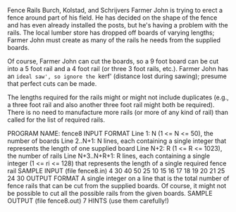 Fence Rails
Burch, Kolstad, and Schrijvers
Farmer John is trying to erect a fence around part of his field. He has decided on the shape of the fence and has even already installed the posts, but he's having a problem with the rails.
The local lumber store has dropped off boards of varying lengths; Farmer John must create as many of the rails he needs from the supplied boards.

Of course, Farmer John can cut the boards, so a 9 foot board can be cut into a 5 foot rail and a 4 foot rail (or three 3 foot rails, etc.). Farmer John has an `ideal saw', so ignore the `kerf' (distance lost during sawing); presume that perfect cuts can be made.

The lengths required for the rails might or might not include duplicates (e.g., a three foot rail and also another three foot rail might both be required). There is no need to manufacture more rails (or more of any kind of rail) than called for the list of required rails.

PROGRAM NAME: fence8
INPUT FORMAT
Line 1:	N (1 <= N <= 50), the number of boards
Line 2..N+1:	N lines, each containing a single integer that represents the length of one supplied board
Line N+2:	R (1 <= R <= 1023), the number of rails
Line N+3..N+R+1:	R lines, each containing a single integer (1 <= ri <= 128) that represents the length of a single required fence rail
SAMPLE INPUT (file fence8.in)
4
30
40
50
25
10
15
16
17
18
19
20
21
25
24
30
OUTPUT FORMAT
A single integer on a line that is the total number of fence rails that can be cut from the supplied boards. Of course, it might not be possible to cut all the possible rails from the given boards.
SAMPLE OUTPUT (file fence8.out)
7
HINTS (use them carefully!)